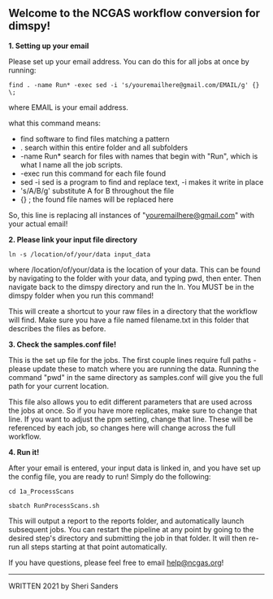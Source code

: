 ## Welcome to the NCGAS workflow conversion for dimspy!

**1. Setting up your email**

Please set up your email address.  You can do this for all jobs at once by running:

`find . -name Run* -exec sed -i 's/youremailhere@gmail.com/EMAIL/g' {} \;`

where EMAIL is your email address.

what this command means:
* find		software to find files matching a pattern
* .		search within this entire folder and all subfolders
* -name Run*	search for files with names that begin with "Run", which is what I name 
		all the job scripts.
* -exec		run this command for each file found
* sed -i		sed is a program to find and replace text, -i makes it write in place
* 's/A/B/g'	substitute A for B throughout the file
* {} \;		the found file names will be replaced here

So, this line is replacing all instances of "youremailhere@gmail.com" with your actual email!

**2. Please link your input file directory**

`ln -s /location/of/your/data input_data`

where /location/of/your/data is the location of your data.  This can be found by navigating to the 
folder with your data, and typing pwd, then enter.  Then navigate back to the dimspy directory and run the ln.
You MUST be in the dimspy folder when you run this command!

This will create a shortcut to your raw files in a directory that the workflow will find.  Make sure
you have a file named filename.txt in this folder that describes the files as before.

**3. Check the samples.conf file!**

This is the set up file for the jobs.  The first couple lines require full paths - please update these
to match where you are running the data.  Running the command "pwd" in the same directory as samples.conf
will give you the full path for your current location.

This file also allows you to edit different parameters that are used across the jobs at once. So if 
you have more replicates, make sure to change that line.  If you want to adjust the ppm setting,
change that line.  These will be referenced by each job, so changes here will change across the full
workflow.

**4. Run it!**

After your email is entered, your input data is linked in, and you have set up the config file, 
you are ready to run! Simply do the following:

`cd 1a_ProcessScans`

`sbatch RunProcessScans.sh`

This will output a report to the reports folder, and automatically launch subsequent jobs.  You can 
restart the pipeline at any point by going to the desired step's directory and submitting the job in 
that folder.  It will then re-run all steps starting at that point automatically.

If you have questions, please feel free to email help@ncgas.org!




---
WRITTEN 2021 by Sheri Sanders

